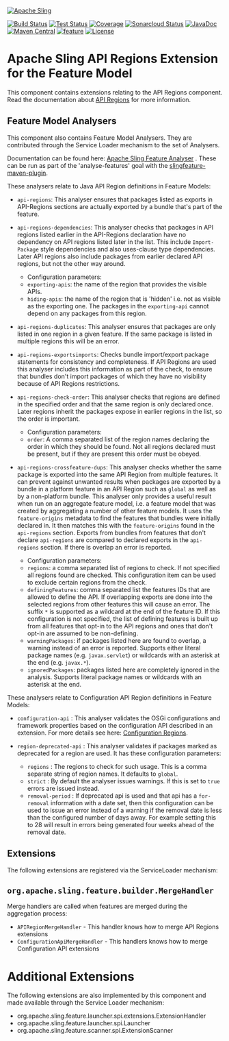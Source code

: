 [![Apache Sling](https://sling.apache.org/res/logos/sling.png)](https://sling.apache.org)

&#32;[![Build Status](https://ci-builds.apache.org/job/Sling/job/modules/job/sling-org-apache-sling-feature-extension-apiregions/job/master/badge/icon)](https://ci-builds.apache.org/job/Sling/job/modules/job/sling-org-apache-sling-feature-extension-apiregions/job/master/)&#32;[![Test Status](https://img.shields.io/jenkins/tests.svg?jobUrl=https://ci-builds.apache.org/job/Sling/job/modules/job/sling-org-apache-sling-feature-extension-apiregions/job/master/)](https://ci-builds.apache.org/job/Sling/job/modules/job/sling-org-apache-sling-feature-extension-apiregions/job/master/test/?width=800&height=600)&#32;[![Coverage](https://sonarcloud.io/api/project_badges/measure?project=apache_sling-org-apache-sling-feature-extension-apiregions&metric=coverage)](https://sonarcloud.io/dashboard?id=apache_sling-org-apache-sling-feature-extension-apiregions)&#32;[![Sonarcloud Status](https://sonarcloud.io/api/project_badges/measure?project=apache_sling-org-apache-sling-feature-extension-apiregions&metric=alert_status)](https://sonarcloud.io/dashboard?id=apache_sling-org-apache-sling-feature-extension-apiregions)&#32;[![JavaDoc](https://www.javadoc.io/badge/org.apache.sling/org.apache.sling.feature.extension.apiregions.svg)](https://www.javadoc.io/doc/org.apache.sling/org-apache-sling-feature-extension-apiregions)&#32;[![Maven Central](https://maven-badges.herokuapp.com/maven-central/org.apache.sling/org.apache.sling.feature.extension.apiregions/badge.svg)](https://search.maven.org/#search%7Cga%7C1%7Cg%3A%22org.apache.sling%22%20a%3A%22org.apache.sling.feature.extension.apiregions%22)&#32;[![feature](https://sling.apache.org/badges/group-feature.svg)](https://github.com/apache/sling-aggregator/blob/master/docs/group/feature.md) [![License](https://img.shields.io/badge/License-Apache%202.0-blue.svg)](https://www.apache.org/licenses/LICENSE-2.0)

# Apache Sling API Regions Extension for the Feature Model

This component contains extensions relating to the API Regions component.
Read the documentation about [API Regions](docs/api-regions.md) for more information.

## Feature Model Analysers

This component also contains Feature Model Analysers. They are contributed through the Service Loader mechanism to the set of Analysers.

Documentation can be found here: [Apache Sling Feature Analyser](https://github.com/apache/sling-org-apache-sling-feature-analyser) . These can be run as part of the 'analyse-features' goal with the [slingfeature-maven-plugin](https://github.com/apache/sling-slingfeature-maven-plugin#analyse-features-analyse-features).  

These analysers relate to Java API Region definitions in Feature Models:

* `api-regions`: This analyser ensures that packages listed as exports in API-Regions sections are actually exported by a bundle that's part of the feature.

* `api-regions-dependencies`: This analyser checks that packages in API regions listed earlier in the API-Regions declaration have no dependency on API regions listed later in the list. This include `Import-Package` style dependencies and also uses-clause type dependencies. Later API regions also include packages from earlier declared API regions, but not the other way around.
  * Configuration parameters:
  * `exporting-apis`: the name of the region that provides the visible APIs.
  * `hiding-apis`: the name of the region that is 'hidden' i.e. not as visible as the exporting one. The
packages in the `exporting-api` cannot depend on any packages from this region.

* `api-regions-duplicates`: This analyser ensures that packages are only listed in one region
in a given feature. If the same package is listed in multiple regions this will be an error.

* `api-regions-exportsimports`: Checks bundle import/export package statements for consistency and completeness. If API Regions are used this analyser includes this
information as part of the check, to ensure that bundles don't import packages of which they have no visibility because of API Regions restrictions.

* `api-regions-check-order`: This analyser checks that regions are defined in the specified
order and that the same region is only declared once. Later regions inherit the packages
expose in earlier regions in the list, so the order is important.
  * Configuration parameters:
  * `order`: A comma separated list of the region names declaring the order in which they should be found. Not all regions declared must be present, but if they are present this
order must be obeyed.

* `api-regions-crossfeature-dups`: This analyser checks whether the same package is exported 
into the same API Region from multiple features. It can prevent against unwanted results when packages are exported by a bundle in a platform feature in an API Region such as `global` as well as by a non-platform bundle.
This analyser only provides a useful result when run on
an aggregate feature model, i.e. a feature model that was created by aggregating a number of other feature models. It uses the
`feature-origins` metadata to find the features that bundles were initially declared in. It then matches this with the `feature-origins` found in the `api-regions` section. Exports from  bundles from features that don't
declare `api-regions` are compared to declared exports in the `api-regions` section. If there is overlap an error
is reported.
  * Configuration parameters:
  * `regions`: a comma separated list of regions to check. If not specified all regions found are checked. This configuration item can be used to exclude certain regions from the check.
  * `definingFeatures`: comma separated list the features IDs that are allowed to define the API. If overlapping exports
are done into the selected regions from other features this will cause an error. The suffix `*` is
supported as a wildcard at the end of the feature ID. If this configuration is not specified, the list of defining features
is built up from all features that opt-in to the API regions and ones that
don't opt-in are assumed to be non-defining.
  * `warningPackages`: if packages listed here are found to overlap, a warning instead of an error is reported. Supports either literal package names (e.g. `javax.servlet`) or wildcards with an asterisk at the end (e.g. `javax.*`).
  * `ignoredPackages`: packages listed here are completely ignored in the analysis. Supports literal package names or wildcards with an asterisk at the end.

These analysers relate to Configuration API Region definitions in Feature Models:

* `configuration-api` : This analyser validates the OSGi configurations and framework properties based on the configuration API described in an extension.
For more details see here: [Configuration Regions](docs/api-regions.md#configurations).

* `region-deprecated-api` : This analyser validates if packages marked as deprecated for a region are used. It has these configuration parameters:
  * `regions` : The regions to check for such usage. This is a comma separate string of region names. It defaults to `global`.
  * `strict` : By default the analyser issues warnings. If this is set to `true` errors are issued instead.
  * `removal-period` : If deprecated api is used and that api has a `for-removal` information with a date set, then this configuration can be used to issue an error instead of a warning if the removal date is less than the configured number of days away. For example setting this to 28 will result in errors being generated four weeks ahead of the removal date.

## Extensions

The following extensions are registered via the ServiceLoader mechanism:

## `org.apache.sling.feature.builder.MergeHandler`

Merge handlers are called when features are merged during the aggregation process:

* `APIRegionMergeHandler` - This handler knows how to merge API Regions extensions
* `ConfigurationApiMergeHandler` - This handlers knows how to merge Configuration API extensions

# Additional Extensions

The following extensions are also implemented by this component and made available through the Service Loader mechanism:

* org.apache.sling.feature.launcher.spi.extensions.ExtensionHandler
* org.apache.sling.feature.launcher.spi.Launcher
* org.apache.sling.feature.scanner.spi.ExtensionScanner
